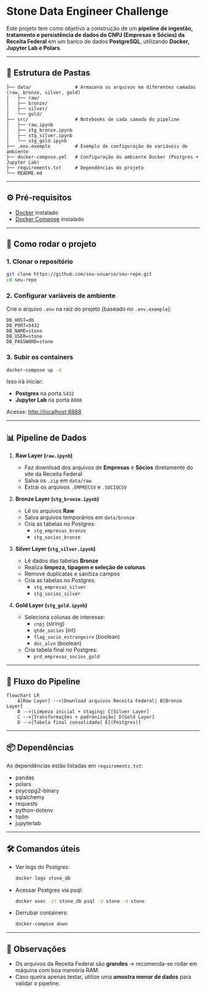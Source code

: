 # Stone Data Engineer Challenge

Este projeto tem como objetivo a construção de um **pipeline de ingestão, tratamento e persistência de dados do CNPJ (Empresas e Sócios) da Receita Federal** em um banco de dados **PostgreSQL**, utilizando **Docker, Jupyter Lab e Polars**.

---

## 📂 Estrutura de Pastas

```
├── data/                # Armazena os arquivos em diferentes camadas (raw, bronze, silver, gold)
│   ├── raw/
│   ├── bronze/
│   ├── silver/
│   └── gold/
├── src/                 # Notebooks de cada camada do pipeline
│   ├── raw.ipynb
│   ├── stg_bronze.ipynb
│   ├── stg_silver.ipynb
│   └── stg_gold.ipynb
├── .env.exemple         # Exemplo de configuração de variáveis de ambiente
├── docker-compose.yml   # Configuração do ambiente Docker (Postgres + Jupyter Lab)
├── requirements.txt     # Dependências do projeto
└── README.md
```

---

## ⚙️ Pré-requisitos

- [Docker](https://docs.docker.com/get-docker/) instalado  
- [Docker Compose](https://docs.docker.com/compose/) instalado  

---

## 🚀 Como rodar o projeto

### 1. Clonar o repositório
```bash
git clone https://github.com/seu-usuario/seu-repo.git
cd seu-repo
```

### 2. Configurar variáveis de ambiente
Crie o arquivo `.env` na raiz do projeto (baseado no `.env.exemple`):

```env
DB_HOST=db
DB_PORT=5432
DB_NAME=stone
DB_USER=stone
DB_PASSWORD=stone
```

### 3. Subir os containers
```bash
docker-compose up -d
```

Isso irá iniciar:
- **Postgres** na porta `5432`  
- **Jupyter Lab** na porta `8888`  

Acesse: [http://localhost:8888](http://localhost:8888)

---

## 📊 Pipeline de Dados

1. **Raw Layer (`raw.ipynb`)**  
   - Faz download dos arquivos de **Empresas** e **Sócios** diretamente do site da Receita Federal  
   - Salva os `.zip` em `data/raw`  
   - Extrai os arquivos `.EMPRECSV` e `.SOCIOCSV`

2. **Bronze Layer (`stg_bronze.ipynb`)**  
   - Lê os arquivos **Raw**  
   - Salva arquivos temporários em `data/bronze`  
   - Cria as tabelas no Postgres:  
     - `stg_empresas_bronze`  
     - `stg_socios_bronze`

3. **Silver Layer (`stg_silver.ipynb`)**  
   - Lê dados das tabelas **Bronze**  
   - Realiza **limpeza, tipagem e seleção de colunas**  
   - Remove duplicatas e sanitiza campos  
   - Cria as tabelas no Postgres:  
     - `stg_empresas_silver`  
     - `stg_socios_silver`

4. **Gold Layer (`stg_gold.ipynb`)**  
   - Seleciona colunas de interesse:  
     - `cnpj` (string)  
     - `qtde_socios` (int)  
     - `flag_socio_estrangeiro` (boolean)  
     - `doc_alvo` (boolean)  
   - Cria tabela final no Postgres:  
     - `prd_empresas_socios_gold`

---

## 🔄 Fluxo do Pipeline

```mermaid
flowchart LR
    A[Raw Layer] -->|Download arquivos Receita Federal| B[Bronze Layer]
    B -->|Limpeza inicial + staging| C[Silver Layer]
    C -->|Transformações + padronização| D[Gold Layer]
    D -->|Tabela final consolidada| E[(Postgres)]
```

---

## 📦 Dependências

As dependências estão listadas em `requirements.txt`:

- pandas  
- polars  
- psycopg2-binary  
- sqlalchemy  
- requests  
- python-dotenv  
- tqdm  
- jupyterlab  

---

## 🛠️ Comandos úteis

- Ver logs do Postgres:
  ```bash
  docker logs stone_db
  ```

- Acessar Postgres via psql:
  ```bash
  docker exec -it stone_db psql -U stone -d stone
  ```

- Derrubar containers:
  ```bash
  docker-compose down
  ```

---

## 📌 Observações

- Os arquivos da Receita Federal são **grandes** → recomenda-se rodar em máquina com boa memória RAM.  
- Caso queira apenas testar, utilize uma **amostra menor de dados** para validar o pipeline.  
